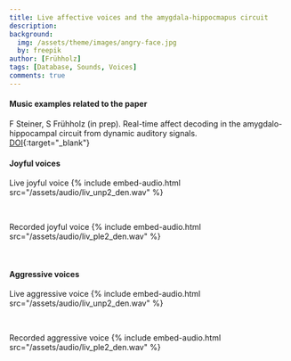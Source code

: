 ```yaml
---
title: Live affective voices and the amygdala-hippocmapus circuit
description:
background:
  img: /assets/theme/images/angry-face.jpg
  by: freepik
author: [Frühholz]
tags: [Database, Sounds, Voices]
comments: true
---
```


#### Music examples related to the paper
F Steiner, S Frühholz (in prep). Real-time affect decoding in the amygdalo-hippocampal circuit from dynamic auditory signals.
<br>
[DOI](){:target="_blank"}
<br>

#### Joyful voices

Live joyful voice
{% include embed-audio.html src="/assets/audio/liv_unp2_den.wav" %}

<br>

Recorded joyful voice
{% include embed-audio.html src="/assets/audio/liv_ple2_den.wav" %}

<br>

#### Aggressive voices

Live aggressive voice
{% include embed-audio.html src="/assets/audio/liv_unp2_den.wav" %}

<br>

Recorded aggressive voice
{% include embed-audio.html src="/assets/audio/liv_ple2_den.wav" %}

<br>

